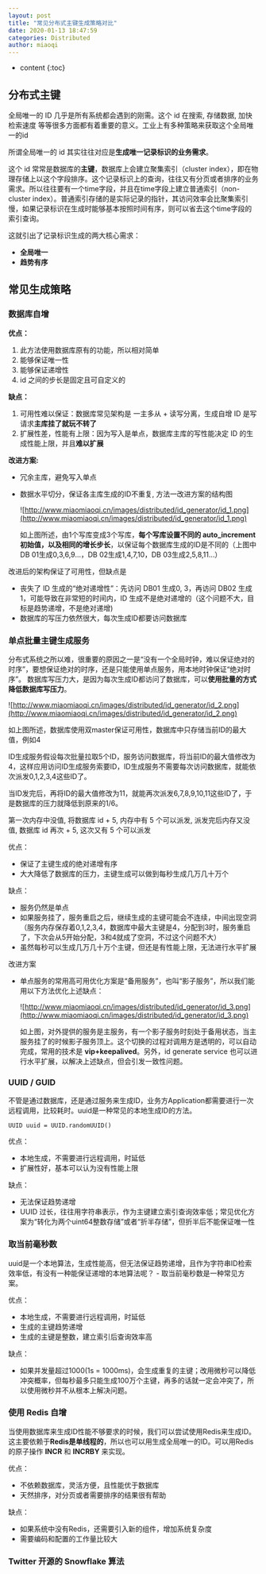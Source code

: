 ```yaml
---
layout: post
title: "常见分布式主键生成策略对比"
date: 2020-01-13 18:47:59
categories: Distributed
author: miaoqi
---
```


* content
{:toc}
## 分布式主键

全局唯一的 ID 几乎是所有系统都会遇到的刚需。这个 id 在搜索, 存储数据, 加快检索速度 等等很多方面都有着重要的意义。工业上有多种策略来获取这个全局唯一的id

所谓全局唯一的 id 其实往往对应是**生成唯一记录标识的业务需求**。

这个 id 常常是数据库的**主键**，数据库上会建立聚集索引（cluster index），即在物理存储上以这个字段排序。这个记录标识上的查询，往往又有分页或者排序的业务需求。所以往往要有一个time字段，并且在time字段上建立普通索引（non-cluster index）。普通索引存储的是实际记录的指针，其访问效率会比聚集索引慢，如果记录标识在生成时能够基本按照时间有序，则可以省去这个time字段的索引查询。   

这就引出了记录标识生成的两大核心需求：

- **全局唯一**
- **趋势有序**

## 常见生成策略

### 数据库自增

**优点：**

1. 此方法使用数据库原有的功能，所以相对简单
2. 能够保证唯一性
3. 能够保证递增性
4. id 之间的步长是固定且可自定义的

**缺点：**

1. 可用性难以保证：数据库常见架构是 一主多从 + 读写分离，生成自增 ID 是写请求**主库挂了就玩不转了**
2. 扩展性差，性能有上限：因为写入是单点，数据库主库的写性能决定 ID 的生成性能上限，并且**难以扩展**

**改进方案:**

* 冗余主库，避免写入单点

* 数据水平切分，保证各主库生成的ID不重复, 方法一改进方案的结构图

    ![http://www.miaomiaoqi.cn/images/distributed/id_generator/id_1.png](http://www.miaomiaoqi.cn/images/distributed/id_generator/id_1.png)

    如上图所述，由1个写库变成3个写库，**每个写库设置不同的 auto_increment 初始值，以及相同的增长步长**，以保证每个数据库生成的ID是不同的（上图中DB 01生成0,3,6,9…，DB 02生成1,4,7,10，DB 03生成2,5,8,11…）

改进后的架构保证了可用性，但缺点是

* 丧失了 ID 生成的“绝对递增性”：先访问 DB01 生成0, 3，再访问 DB02 生成 1，可能导致在非常短的时间内，ID 生成不是绝对递增的（这个问题不大，目标是趋势递增，不是绝对递增)
* 数据库的写压力依然很大，每次生成ID都要访问数据库

### 单点批量主键生成服务

分布式系统之所以难，很重要的原因之一是“没有一个全局时钟，难以保证绝对的时序”，要想保证绝对的时序，还是只能使用单点服务，用本地时钟保证“绝对时序”。
数据库写压力大，是因为每次生成ID都访问了数据库，可以**使用批量的方式降低数据库写压力**。

![http://www.miaomiaoqi.cn/images/distributed/id_generator/id_2.png](http://www.miaomiaoqi.cn/images/distributed/id_generator/id_2.png)

如上图所述，数据库使用双master保证可用性，数据库中只存储当前ID的最大值，例如4

ID生成服务假设每次批量拉取5个ID，服务访问数据库，将当前ID的最大值修改为4，这样应用访问ID生成服务索要ID，ID生成服务不需要每次访问数据库，就能依次派发0,1,2,3,4这些ID了。

当ID发完后，再将ID的最大值修改为11，就能再次派发6,7,8,9,10,11这些ID了，于是数据库的压力就降低到原来的1/6。

第一次内存中没值, 将数据库 id + 5, 内存中有 5 个可以派发, 派发完后内存又没值, 数据库 id 再次 + 5, 这次又有 5 个可以派发

优点：

- 保证了主键生成的绝对递增有序
- 大大降低了数据库的压力，主键生成可以做到每秒生成几万几十万个

缺点：

- 服务仍然是单点
- 如果服务挂了，服务重启之后，继续生成的主键可能会不连续，中间出现空洞（服务内存保存着0,1,2,3,4，数据库中最大主键是4，分配到3时，服务重启了，下次会从5开始分配，3和4就成了空洞，不过这个问题不大）
- 虽然每秒可以生成几万几十万个主键，但还是有性能上限，无法进行水平扩展

改进方案

* 单点服务的常用高可用优化方案是“备用服务”，也叫“影子服务”，所以我们能用以下方法优化上述缺点：

    ![http://www.miaomiaoqi.cn/images/distributed/id_generator/id_3.png](http://www.miaomiaoqi.cn/images/distributed/id_generator/id_3.png)

    如上图，对外提供的服务是主服务，有一个影子服务时刻处于备用状态，当主服务挂了的时候影子服务顶上。这个切换的过程对调用方是透明的，可以自动完成，常用的技术是 **vip+keepalived**。另外，id generate service 也可以进行水平扩展，以解决上述缺点，但会引发一致性问题。

### UUID / GUID

不管是通过数据库，还是通过服务来生成ID，业务方Application都需要进行一次远程调用，比较耗时。uuid是一种常见的本地生成ID的方法。

`UUID uuid = UUID.randomUUID()`

优点：

- 本地生成，不需要进行远程调用，时延低
- 扩展性好，基本可以认为没有性能上限

缺点：

- 无法保证趋势递增
- UUID 过长，往往用字符串表示，作为主键建立索引查询效率低；常见优化方案为“转化为两个uint64整数存储”或者“折半存储”，但折半后不能保证唯一性

### 取当前毫秒数

uuid是一个本地算法，生成性能高，但无法保证趋势递增，且作为字符串ID检索效率低，有没有一种能保证递增的本地算法呢？ - 取当前毫秒数是一种常见方案。

优点：

- 本地生成，不需要进行远程调用，时延低
- 生成的主键趋势递增
- 生成的主键是整数，建立索引后查询效率高

缺点：

- 如果并发量超过1000(1s = 1000ms)，会生成重复的主键；改用微秒可以降低冲突概率，但每秒最多只能生成100万个主键，再多的话就一定会冲突了，所以使用微秒并不从根本上解决问题。

### 使用 Redis 自增

当使用数据库来生成ID性能不够要求的时候，我们可以尝试使用Redis来生成ID。这主要依赖于**Redis是单线程的**，所以也可以用生成全局唯一的ID。可以用Redis的原子操作 **INCR** 和 **INCRBY** 来实现。

优点：

- 不依赖数据库，灵活方便，且性能优于数据库
- 天然排序，对分页或者需要排序的结果很有帮助

缺点：

- 如果系统中没有Redis，还需要引入新的组件，增加系统复杂度
- 需要编码和配置的工作量比较大

### Twitter 开源的 Snowflake 算法